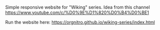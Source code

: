 Simple responsive website for "Wiking" series. Idea from this channel https://www.youtube.com/c/%D0%9E%D1%820%D0%B4%D0%BE1

Run the website here: https://orgnitro.github.io/wiking-series/index.html
